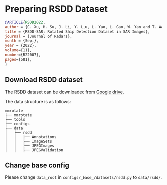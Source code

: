 # Preparing RSDD Dataset

<!-- [DATASET] -->

```bibtex
@ARTICLE{RSDD2022,
author = {C. Xu, H. Su, J. Li, Y. Liu, L. Yao, L. Gao, W. Yan and T. Wang},
title = {RSDD-SAR: Rotated Ship Detection Dataset in SAR Images},
journal = {Journal of Radars},
month = {Sep.},
year = {2022},
volume={11},
number={R22007},
pages={581},
}
```

## Download RSDD dataset

The RSDD dataset can be downloaded from [Google drive](https://drive.google.com/file/d/1PJxr7Tbr_ZAzuG8MNloDa4mLaRYCD3qc/view?usp=sharing).

The data structure is as follows:

```none
mmrotate
├── mmrotate
├── tools
├── configs
├── data
│   ├── rsdd
│   │   ├── Annotations
│   │   ├── ImageSets
│   │   ├── JPEGImages
│   │   ├── JPEGValidation
```

## Change base config

Please change `data_root` in `configs/_base_/datasets/rsdd.py` to `data/rsdd/`.
